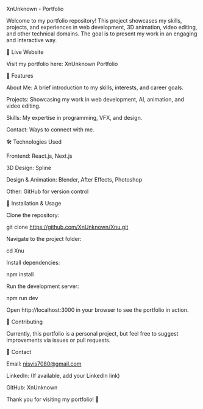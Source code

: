 XnUnknown - Portfolio

Welcome to my portfolio repository! This project showcases my skills, projects, and experiences in web development, 3D animation, video editing, and other technical domains. The goal is to present my work in an engaging and interactive way.

🔗 Live Website

Visit my portfolio here: XnUnknown Portfolio

📌 Features

About Me: A brief introduction to my skills, interests, and career goals.

Projects: Showcasing my work in web development, AI, animation, and video editing.

Skills: My expertise in programming, VFX, and design.

Contact: Ways to connect with me.

🛠️ Technologies Used

Frontend: React.js, Next.js

3D Design: Spline

Design & Animation: Blender, After Effects, Photoshop

Other: GitHub for version control

🚀 Installation & Usage

Clone the repository:

git clone https://github.com/XnUnknown/Xnu.git

Navigate to the project folder:

cd Xnu

Install dependencies:

npm install

Run the development server:

npm run dev

Open http://localhost:3000 in your browser to see the portfolio in action.

📢 Contributing

Currently, this portfolio is a personal project, but feel free to suggest improvements via issues or pull requests.

📧 Contact

Email: nisvis7080@gmail.com

LinkedIn: (If available, add your LinkedIn link)

GitHub: XnUnknown

Thank you for visiting my portfolio! 🚀

